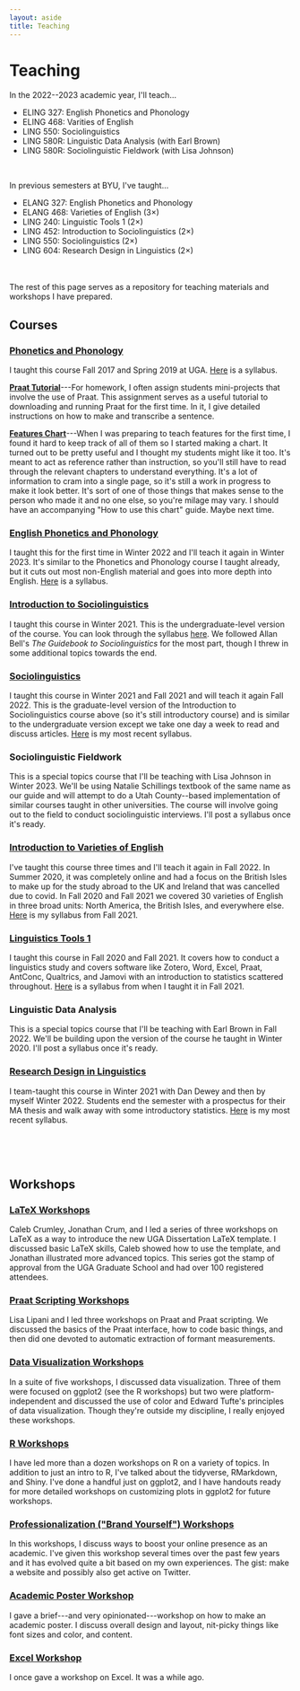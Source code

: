 ```yaml
---
layout: aside
title: Teaching
---
```


# Teaching

In the 2022--2023 academic year, I'll teach…

* ELING 327: English Phonetics and Phonology
* ELING 468: Varities of English
* LING 550: Sociolinguistics
* LING 580R: Linguistic Data Analysis (with Earl Brown)
* LING 580R: Sociolinguistic Fieldwork (with Lisa Johnson)

<br/>

In previous semesters at BYU, I've taught…

* ELANG 327: English Phonetics and Phonology
* ELANG 468: Varieties of English (3×)
* LING 240: Linguistic Tools 1 (2×)
* LING 452: Introduction to Sociolinguistics (2×)
* LING 550: Sociolinguistics (2×)
* LING 604: Research Design in Linguistics (2×)



<br/>
<br/>
The rest of this page serves as a repository for teaching materials and workshops I have prepared.

<br/>

## Courses

### [Phonetics and Phonology](http://bulletin.uga.edu/Link.aspx?cid=ling3060)

I taught this course Fall 2017 and Spring 2019 at UGA. [Here](/downloads/190308_LING3060_syllabus.pdf) is a syllabus.

**[Praat Tutorial](/downloads/190523-Praat_tutorial.pdf)**---For homework, I often assign students mini-projects that involve the use of Praat. This assignment serves as a useful tutorial to downloading and running Praat for the first time. In it, I give detailed instructions on how to make and transcribe a sentence.

**[Features Chart](/downloads/180814-features_chart.pdf)**---When I was preparing to teach features for the first time, I found it hard to keep track of all of them so I started making a chart. It turned out to be pretty useful and I thought my students might like it too. It's meant to act as reference rather than instruction, so you'll still have to read through the relevant chapters to understand everything. It's a lot of information to cram into a single page, so it's still a work in progress to make it look better. It's sort of one of those things that makes sense to the person who made it and no one else, so you're milage may vary. I should have an accompanying "How to use this chart" guide. Maybe next time. 

### [English Phonetics and Phonology](https://catalog.byu.edu/humanities/linguistics/english-phonetics-and-phonology)

I taught this for the first time in Winter 2022 and I'll teach it again in Winter 2023. It's similar to the Phonetics and Phonology course I taught already, but it cuts out most non-English material and goes into more depth into English. [Here](/downloads/220103-E327_syllabus.pdf) is a syllabus.

### [Introduction to Sociolinguistics](https://catalog.byu.edu/humanities/linguistics/introduction-sociolinguistics)

I taught this course in Winter 2021. This is the undergraduate-level version of the course. You can look through the syllabus [here](/downloads/210102-L452_syllabus.pdf). We followed Allan Bell's *The Guidebook to Sociolinguistics* for the most part, though I threw in some additional topics towards the end.

### [Sociolinguistics](https://catalog.byu.edu/humanities/linguistics/sociolinguistics)

I taught this course in Winter 2021 and Fall 2021 and will teach it again Fall 2022. This is the graduate-level version of the Introduction to Sociolinguistics course above (so it's still introductory course) and is similar to the undergraduate version except we take one day a week to read and discuss articles. [Here](/downloads/220103-L550_syllabus.pdf) is my most recent syllabus.

### Sociolinguistic Fieldwork

This is a special topics course that I'll be teaching with Lisa Johnson in Winter 2023. We'll be using Natalie Schillings textbook of the same name as our guide and will attempt to do a Utah County--based implementation of similar courses taught in other universities. The course will involve going out to the field to conduct sociolinguistic interviews. I'll post a syllabus once it's ready. 

### [Introduction to Varieties of English](https://catalog.byu.edu/humanities/linguistics/introduction-varieties-of-english)

I've taught this course three times and I'll teach it again in Fall 2022. In Summer 2020, it was completely online and had a focus on the British Isles to make up for the study abroad to the UK and Ireland that was cancelled due to covid. In Fall 2020 and Fall 2021 we covered 30 varieties of English in three broad units: North America, the British Isles, and everywhere else. [Here](/downloads/220103-E468_syllabus.pdf) is my syllabus from Fall 2021.

### [Linguistics Tools 1](https://catalog.byu.edu/humanities/linguistics/linguistic-tools-1)

I taught this course in Fall 2020 and Fall 2021. It covers how to conduct a linguistics study and covers software like Zotero, Word, Excel, Praat, AntConc, Qualtrics, and Jamovi with an introduction to statistics scattered throughout. [Here](/downloads/220103-L240_syllabus.pdf) is a syllabus from when I taught it in Fall 2021.

### Linguistic Data Analysis

This is a special topics course that I'll be teaching with Earl Brown in Fall 2022. We'll be building upon the version of the course he taught in Winter 2020. I'll post a syllabus once it's ready. 

### [Research Design in Linguistics](https://gradstudies.byu.edu/course/research-design-linguistics)

I team-taught this course in Winter 2021 with Dan Dewey and then by myself Winter 2022. Students end the semester with a prospectus for their MA thesis and walk away with some introductory statistics. [Here](/downloads/220103-L604_syllabus.pdf) is my most recent syllabus.



<br/>
<br/>
<br/>




## Workshops

### [LaTeX Workshops](/pages/latex)

Caleb Crumley, Jonathan Crum, and I led a series of three workshops on LaTeX as a way to introduce the new UGA Dissertation LaTeX template. I discussed basic LaTeX skills, Caleb showed how to use the template, and Jonathan illustrated more advanced topics. This series got the stamp of approval from the UGA Graduate School and had over 100 registered attendees.

### [Praat Scripting Workshops](/pages/praat-workshops)

Lisa Lipani and I led three workshops on Praat and Praat scripting. We discussed the basics of the Praat interface, how to code basic things, and then did one devoted to automatic extraction of formant measurements. 

### [Data Visualization Workshops](/pages/dataviz)

In a suite of five workshops, I discussed data visualization. Three of them were focused on ggplot2 (see the R workshops) but two were platform-independent and discussed the use of color and Edward Tufte's principles of data visualization. Though they're outside my discipline, I really enjoyed these workshops.

### [R Workshops](/pages/r-workshops)

I have led more than a dozen workshops on R on a variety of topics. In addition to just an intro to R, I've talked about the tidyverse, RMarkdown, and Shiny. I've done a handful just on ggplot2, and I have handouts ready for more detailed workshops on customizing plots in ggplot2 for future workshops. 

### [Professionalization ("Brand Yourself") Workshops](/pages/brand-yourself)

In this workshops, I discuss ways to boost your online presence as an academic. I've given this workshop several times over the past few years and it has evolved quite a bit based on my own experiences. The gist: make a website and possibly also get active on Twitter.

### [Academic Poster Workshop](/downloads/190911-poster_workshop.pdf)

I gave a brief---and very opinionated---workshop on how to make an academic poster. I discuss overall design and layout, nit-picky things like font sizes and color, and content. 

### [Excel Workshop](/blog/excel-workshop)

I once gave a workshop on Excel. It was a while ago.
